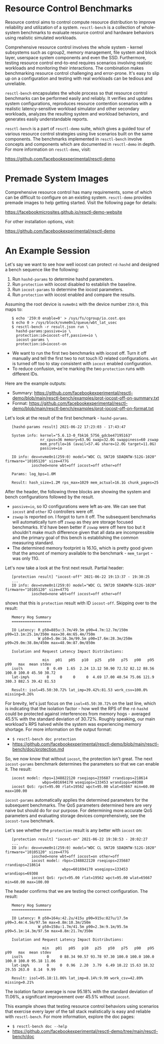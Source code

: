 Resource Control Benchmarks
===========================

Resource control aims to control compute resource distribution to improve
reliability and utilization of a system. `resctl-bench` is a collection of
whole-system benchmarks to evaluate resource control and hardware behaviors
using realistic simulated workloads.

Comprehensive resource control involves the whole system - kernel subsystems
such as cgroup2, memory management, file system and block layer, userspace
system components and even the SSD. Furthermore, testing resource control
end-to-end requires scenarios involving realistic workloads and monitoring
their interactions. The combination makes benchmarking resource control
challenging and error-prone. It's easy to slip up on a configuration and
testing with real workloads can be tedious and unreliable.

`resctl-bench` encapsulates the whole process so that resource control
benchmarks can be performed easily and reliably. It verifies and updates
system configurations, reproduces resource contention scenarios with a
realistic latency-sensitive workload simulator and other secondary
workloads, analyzes the resulting system and workload behaviors, and
generates easily understandable reports.

`resctl-bench` is a part of `resctl-demo` suite, which gives a guided tour
of various resource control strategies using live scenarios built on the
same components. The benchmarks implemented in `resctl-bench` involve
concepts and components which are documented in `resctl-demo` in depth. For
more information on `resctl-demo`, visit:

  https://github.com/facebookexperimental/resctl-demo


Premade System Images
=====================

Comprehensive resource control has many requirements, some of which can be
difficult to configure on an existing system. `resctl-demo` provides premade
images to help getting started. Visit the following page for details:

  https://facebookmicrosites.github.io/resctl-demo-website

For other installation options, visit:

  https://github.com/facebookexperimental/resctl-demo


An Example Session
==================

Let's say we want to see how well iocost can protect `rd-hashd` and designed
a bench sequence like the following:

1. Run `hashd-params` to determine hashd parameters.
2. Run `protection` with iocost disabled to establish the baseline.
3. Run `iocost-params` to determine the iocost parameters.
4. Run `protection` with iocost enabled and compare the results.

Assuming the root device is `nvme0n1` with the device number `259:0`, this
maps to:

```
   $ echo '259:0 enable=0' > /sys/fs/cgroup/io.cost.qos
   $ echo 0 > /sys/block/nvme0n1/queue/wbt_lat_usec
   $ resctl-bench -r result.json run \
     hashd-params:passive=io \
     protection:id=iocost-off,passive=io \
     iocost-params \
     protection:id=iocost-on
```

* We want to run the first two benchmarks with iocost off. Turn it off
  manually and tell the first two to not touch IO related configurations.
  `wbt` is turned off too to stay consistent with `iocost` enabled
  configuration.
* To reduce confusion, we're marking the two `protection` runs with different IDs.

Here are the example outputs:

* Summary:  https://github.com/facebookexperimental/resctl-demo/blob/main/resctl-bench/examples/prot-iocost-off-on-summary.txt
* Format: https://github.com/facebookexperimental/resctl-demo/blob/main/resctl-bench/examples/prot-iocost-off-on-format.txt

Let's look at the result of the first benchmark - `hashd-params`.

```
   [hashd-params result] 2021-06-22 17:23:03 - 17:43:47

   System info: kernel="5.6.13-0_fbk16_5756_gdcbe47195163"
                nr_cpus=36 memory=63.9G swap=32.0G swappiness=60 zswap
                mem_profile=16 (avail=57.4G share=12.0G target=11.0G)
                passive=io

   IO info: dev=nvme0n1(259:0) model="WDC CL SN720 SDAQNTW-512G-1020" firmware="10105120" size=477G
            iosched=none wbt=off iocost=off other=off

   Params: log_bps=1.0M

   Result: hash_size=1.2M rps_max=1029 mem_actual=16.1G chunk_pages=25
```

After the header, the following three blocks are showing the system and
bench configurations followed by the result.

* `passive=io`, so IO configurations were left as-are. We can see that
  `iocost` and `other` IO controllers were off.
* `zswap` is reported on. I forgot to turn it off. The subsequent benchmarks
  will automatically turn off `zswap` as they are storage focused
  benchmarks. It'd have been better if `zswap` were off here too but it
  shouldn't make much difference given that all data are incompressible and
  the primary goal of this bench is establishing the common measuring
  standard.
* The determined memory footprint is 16.1G, which is pretty good given that
  the amount of memory available to the benchmark - `mem_target` - was only
  11G.

Let's now take a look at the first next result. Partial header:

```
   [protection result] "iocost-off" 2021-06-22 19:13:37 - 19:30:25
   ...
   IO info: dev=nvme0n1(259:0) model="WDC CL SN720 SDAQNTW-512G-1020" firmware="10105120" size=477G
            iosched=none wbt=off iocost=off other=off
```

shows that this is `protection` result with ID `iocost-off`. Skipping over
to the result:

```
   Memory Hog Summary
   ==================

   IO Latency: R p50=885u:3.7m/49.5m p90=4.7m:12.7m/150m p99=13.1m:25.1m/350m max=30.4m:65.4m/750m
               W p50=5.0m:16.3m/99.5m p90=17.6m:28.3m/250m p99=29.0m:38.8m/450m max=48.9m:87.0m/850m

   Isolation and Request Latency Impact Distributions:

                 min   p01   p05   p10   p25   p50   p75   p90   p95   p99   max  mean stdev
   isol%           0  0.49  1.65  2.24 13.12 50.90 72.52 82.12 88.56 100.0 100.0 45.50 30.72
   lat-imp%        0     0     0     0  4.69 17.00 40.54 75.06 121.9 380.3 882.5 39.42 81.53

   Result: isol=45.50:30.72% lat_imp=39.42%:81.53 work_csv=100.0% missing=0.26%
```

For brevity, let's just focus on the `isol=45.50:30.72%` on the last line,
which is indicating that the isolation factor - how well the RPS of the
`rd-hashd` could be protected against interferences from memory hogs -
averaged 45.5% with the standard deviation of 30.72%. Roughly speaking, our
main workload's RPS halved while the system was experiencing memory
shortage. For more information on the output format:

* `$ resctl-bench doc protection`
* https://github.com/facebookexperimental/resctl-demo/blob/main/resctl-bench/doc/protection.md

So, we now know that without `iocost`, the protection isn't great. The next
`iocost-params` benchmark determines the parameters so that we can enable
it. The result:

```
   iocost model: rbps=1348822120 rseqiops=235687 rrandiops=218614
                 wbps=601694170 wseqiops=133453 wrandiops=69308
   iocost QoS: rpct=95.00 rlat=19562 wpct=95.00 wlat=65667 min=60.00 max=100.00
```

`iocost-params` automatically applies the determined parameters for the
subsequent benchmarks. The QoS parameters determined here are very naive but
should do for our purpose. For determining more accurate QoS parameters and
evaluating storage devices comprehensively, see the `iocost-tune` benchmark.

Let's see whether the `protection` result is any better with `iocost` on:

```
   [protection result] "iocost-on" 2021-06-22 19:38:53 - 20:02:27
   ...
   IO info: dev=nvme0n1(259:0) model="WDC CL SN720 SDAQNTW-512G-1020" firmware="10105120" size=477G
            iosched=none wbt=off iocost=on other=off
            iocost model: rbps=1348822120 rseqiops=235687 rrandiops=218614
                          wbps=601694170 wseqiops=133453 wrandiops=69308
            iocost QoS: rpct=95.00 rlat=19562 wpct=95.00 wlat=65667 min=60.00 max=100.00
```

The header confirms that we are testing the correct configuration. The
result:

```
   Memory Hog Summary
   ==================

   IO Latency: R p50=164u:42.2u/415u p90=915u:827u/17.5m p99=3.4m:4.5m/97.5m max=8.8m:10.3m/250m
               W p50=158u:1.7m/41.5m p90=2.3m:9.1m/95.5m p99=5.1m:14.3m/97.5m max=8.8m:21.7m/350m

   Isolation and Request Latency Impact Distributions:

                 min   p01   p05   p10   p25   p50   p75   p90   p95   p99   max  mean stdev
   isol%           0     0 88.34 90.57 93.78 97.30 100.0 100.0 100.0 100.0 100.0 95.18 11.06
   lat-imp%        0     0  0.96  2.20  3.79  6.49 10.22 15.63 18.32 29.55 263.0  8.14  9.99

   Result: isol=95.18:11.06% lat_imp=8.14%:9.99 work_csv=42.89% missing=0.21%
```

The isolation factor average is now 95.18% with the standard deviation of
11.06%, a significant improvement over 45.5% without `iocost`.

This example shows that testing resource control behaviors using scenarios
that exercise every layer of the tall stack realistically is easy and
reliable with `resctl-bench`. For more information, explore the doc pages:

* `$ resctl-bench doc --help`
* https://github.com/facebookexperimental/resctl-demo/tree/main/resctl-bench/doc
